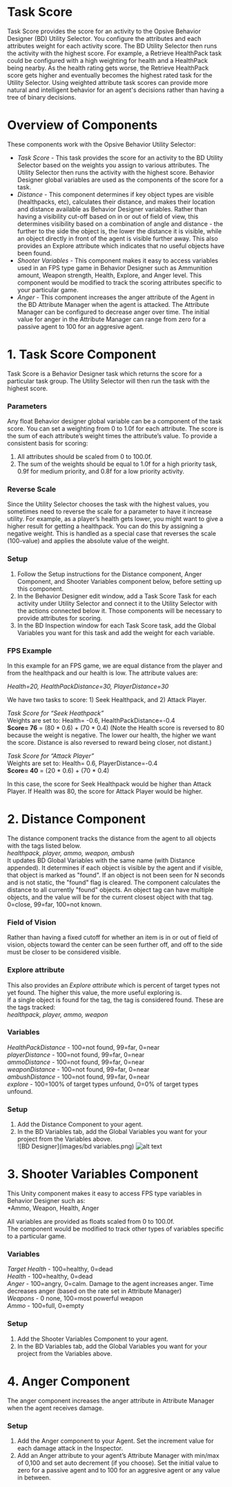 # Task Score
Task Score provides the score for an activity to the Opsive Behavior Designer (BD) Utility Selector. You configure the attributes and each attributes weight for each activity score. The BD Utility Selector then runs the activity with the highest score.   For example, a Retrieve HealthPack task could be configured with a high weighting for  health and a HealthPack being nearby.  As the health rating gets worse, the Retrieve HealthPack score gets higher  and eventually becomes the highest rated task for the Utility Selector.  Using weighted attribute task scores can provide more natural and intelligent behavior for an agent's decisions rather than having a tree of binary decisions. 

# Overview of Components

These components work with the Opsive Behavior Utility Selector:

- *Task Score* - This task provides the score for an activity to the BD Utility Selector based on the weights you assign to various attributes. The Utility Selector then runs the activity with the highest score.  Behavior Designer  global variables are used as the components of the score for a task.
- *Distance* - This component determines if key object types are visible (healthpacks, etc), calculates their distance, and makes their location and distance available as Behavior Designer variables. Rather than having a visibility cut-off based on in or out of field of view, this determines visibility based on a combination of angle and distance - the further to the side the object is, the lower the distance it is visible, while an object directly in front of the agent is visible further away.  This also provides an Explore attribute which indicates that no useful objects have been found.
- *Shooter Variables* - This component makes it easy to access variables used in an FPS type game in Behavior Designer such as Ammunition amount, Weapon strength, Health, Explore, and Anger level.  This component would be modified to track the scoring attributes specific to your particular game.
- *Anger* - This component increases the anger attribute of the Agent in the BD Attribute Manager when the agent is attacked. The Attribute Manager can be configured to decrease anger over time.  The initial value for anger in the Attribute Manager can range from zero for a passive agent to 100 for an aggresive agent.  

# 1. Task Score Component

Task Score is a Behavior Designer task which returns the score for a particular task group.  The Utility Selector will then run the task with the highest score.  

### Parameters
Any float Behavior designer global variable can be a component of the task score.   You can set a weighting from 0 to 1.0f for each attribute.  The  score is the sum of each attribute’s weight times the attribute’s value.    To provide a consistent basis for scoring:  
1. All attributes should be scaled from 0 to 100.0f.  
1. The sum of the weights should be equal to 1.0f for a high priority task, 0.9f for medium priority, and 0.8f for a low priority activity.  

### Reverse Scale
Since the Utility Selector chooses the task with the highest values, you sometimes need to reverse the scale for  a parameter to have it increase utility.  For example, as a player’s health gets lower, you might want to give a higher result for getting a healthpack.  You can do this by assigning a negative weight.  This is handled as a special case that reverses the scale (100-value) and applies the absolute value of the weight. 

### Setup  
1. Follow the Setup instructions for the Distance component, Anger Component, and Shooter Variables component below, before setting up this component. 
1. In the Behavior Designer edit window, add a Task Score Task for each activity under Utility Selector and connect it to the Utility Selector with the actions connected below it.  Those components will be necessary to provide attributes for scoring.
1. In the BD Inspection window for each Task Score task, add the Global Variables you want for this task and add the weight for each variable. 

### FPS Example

In this example for an FPS game, we are equal distance from the player and from the healthpack and our health is low. The attribute values are:  
  
*Health=20, HealthPackDistance=30, PlayerDistance=30*  

We have two tasks to score:  1) Seek Healthpack, and 2) Attack Player.  

*Task Score for “Seek Heathpack”*  
Weights are set to:  Health= -0.6, HealthPackDistance=-0.4  
**Score= 76** = (80 * 0.6) + (70 * 0.4)   (Note the Health score is reversed to 80 because the weight is negative.  The lower our health, the higher we want the score.  Distance is also reversed to reward being closer, not distant.)  
  
*Task Score for “Attack Player”*  
Weights are set to:  Health= 0.6, PlayerDistance=-0.4  
**Score= 40** = (20 * 0.6) + (70 * 0.4)   

In this case, the score for Seek Healthpack would be higher than Attack Player.  If Health was 80, the score for Attack Player would be higher.  

# 2. Distance Component  
The distance component tracks the distance from the agent to all objects with the tags listed below.  
*healthpack, player, ammo, weapon, ambush*  
It updates BD Global Variables with the same name (with Distance appended).
It determines if each object is visible by the agent and if visible, that object is marked as "found". If an object is not been seen for N seconds and is not static, the "found" flag is cleared.  The component calculates the distance to all currently "found" objects.  An object tag can have multiple objects, and the value will be for the current closest object with that tag.   0=close, 99=far, 100=not known.  

### Field of Vision  
Rather than having a fixed cutoff for whether an item is in or out of field of vision, objects toward the center can be seen further off, and off to the side must be closer to be considered visible.  

### Explore attribute  
This also provides an *Explore attribute* which is percent of target types not yet found.  The higher this value, the more useful exploring is.    
If a single object is found for the tag, the tag is considered found.  These are the tags tracked:   
*healthpack, player, ammo, weapon*

### Variables  
*HealthPackDistance* - 100=not found, 99=far, 0=near  
*playerDistance* - 100=not found, 99=far, 0=near  
*ammoDistance* - 100=not found, 99=far, 0=near  
*weaponDistance* - 100=not found, 99=far, 0=near  
*ambushDistance* - 100=not found, 99=far, 0=near  
*explore* - 100=100% of target types unfound, 0=0% of target types unfound.  

### Setup
1. Add the Distance Component to your agent.
1. In the BD Variables tab, add the Global Variables you want for your project from the Variables above.  
![BD Designer](images/bd variables.png)
![alt text](image.jpg)

# 3. Shooter Variables Component  
This Unity component makes it easy to access FPS type variables in Behavior Designer such as:  
*Ammo, Weapon, Health, Anger  

All variables are provided as floats scaled from 0 to 100.0f.   
The component would be modified to track other types of variables specific to a particular game.  

### Variables
*Target Health* - 100=healthy, 0=dead  
*Health* - 100=healthy, 0=dead  
*Anger* - 100=angry, 0=calm.  Damage to the agent increases anger.  Time decreases anger (based on the rate set in Attribute Manager)  
*Weapons* - 0 none, 100=most powerful weapon   
*Ammo* - 100=full, 0=empty  

### Setup  
1. Add the Shooter Variables Component to your agent.
1. In the BD Variables tab, add the Global Variables you want for your project from the Variables above.  

# 4. Anger Component

The anger component increases the anger attribute in Attribute Manager when the agent receives damage.

### Setup
1. Add the Anger component to your Agent.  Set the increment value for each damage attack in the Inspector.
1. Add an Anger attribute to your agent’s Attribute Manager with min/max of 0,100 and set auto decrement (if you choose).  Set the initial value to zero for a passive agent and to 100 for an aggresive agent or any value in between.  
